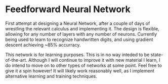 # Feedforward Neural Network

First attempt at designing a Neural Network, after a couple of days of wrestling the relevant calculus and implementing it.
The design is flexible, allowing for any number of layers with any number of neurons.
Currently being used to learn to recognize handwritten digits, and using gradient descent achieving ~85% accurracy.

This network is for learning purposes. This is in no way inteded to be state-of-the-art.
Although I will continue to improve it with new material I learn, I do intend to move on to other types of networks at some point.
Feel free to give it a spin however! It will likely work reasonably well, as I implement alternative learning and training techniques.
